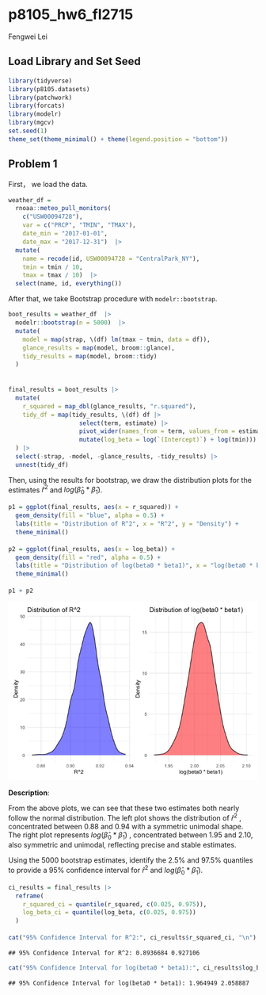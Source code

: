 p8105_hw6_fl2715
================
Fengwei Lei

## Load Library and Set Seed

``` r
library(tidyverse)
library(p8105.datasets)
library(patchwork)
library(forcats)
library(modelr)
library(mgcv)
set.seed(1)
theme_set(theme_minimal() + theme(legend.position = "bottom"))
```

## Problem 1

First， we load the data.

``` r
weather_df = 
  rnoaa::meteo_pull_monitors(
    c("USW00094728"),
    var = c("PRCP", "TMIN", "TMAX"), 
    date_min = "2017-01-01",
    date_max = "2017-12-31")  |> 
  mutate(
    name = recode(id, USW00094728 = "CentralPark_NY"),
    tmin = tmin / 10,
    tmax = tmax / 10)  |> 
  select(name, id, everything())
```

After that, we take Bootstrap procedure with `modelr::bootstrap`.

``` r
boot_results = weather_df  |> 
  modelr::bootstrap(n = 5000)  |> 
  mutate(
    model = map(strap, \(df) lm(tmax ~ tmin, data = df)),  
    glance_results = map(model, broom::glance),           
    tidy_results = map(model, broom::tidy)                
  )


final_results = boot_results |> 
  mutate(
    r_squared = map_dbl(glance_results, "r.squared"),  
    tidy_df = map(tidy_results, \(df) df |> 
                    select(term, estimate) |>         
                    pivot_wider(names_from = term, values_from = estimate) |> 
                    mutate(log_beta = log(`(Intercept)`) + log(tmin))) 
  ) |> 
  select(-strap, -model, -glance_results, -tidy_results) |> 
  unnest(tidy_df)  
```

Then, using the results for bootstrap, we draw the distribution plots
for the estimates $`\hat{r}^2`$ and
$`log(\hat{\beta}_0 * \hat{\beta}_1)`$.

``` r
p1 = ggplot(final_results, aes(x = r_squared)) +
  geom_density(fill = "blue", alpha = 0.5) +
  labs(title = "Distribution of R^2", x = "R^2", y = "Density") +
  theme_minimal()

p2 = ggplot(final_results, aes(x = log_beta)) +
  geom_density(fill = "red", alpha = 0.5) +
  labs(title = "Distribution of log(beta0 * beta1)", x = "log(beta0 * beta1)", y = "Density") +
  theme_minimal()

p1 + p2
```

![](p8105_hw6_fl2715_files/figure-gfm/unnamed-chunk-4-1.png)<!-- -->

**Description**:

From the above plots, we can see that these two estimates both nearly
follow the normal distribution. The left plot shows the distribution of
$`\hat{r}^2`$ , concentrated between 0.88 and 0.94 with a symmetric
unimodal shape. The right plot represents
$`log(\hat{\beta}_0 * \hat{\beta}_1)`$ , concentrated between 1.95 and
2.10, also symmetric and unimodal, reflecting precise and stable
estimates.

Using the 5000 bootstrap estimates, identify the 2.5% and 97.5%
quantiles to provide a 95% confidence interval for $`\hat{r}^2`$ and
$`log(\hat{\beta}_0 * \hat{\beta}_1)`$.

``` r
ci_results = final_results |> 
  reframe(
    r_squared_ci = quantile(r_squared, c(0.025, 0.975)),
    log_beta_ci = quantile(log_beta, c(0.025, 0.975))
  )

cat("95% Confidence Interval for R^2:", ci_results$r_squared_ci, "\n")
```

    ## 95% Confidence Interval for R^2: 0.8936684 0.927106

``` r
cat("95% Confidence Interval for log(beta0 * beta1):", ci_results$log_beta_ci, "\n")
```

    ## 95% Confidence Interval for log(beta0 * beta1): 1.964949 2.058887
